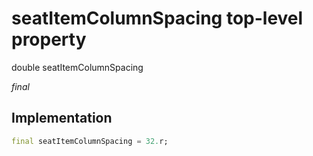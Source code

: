 


# seatItemColumnSpacing top-level property









double seatItemColumnSpacing
  
_<span class="feature">final</span>_






## Implementation

```dart
final seatItemColumnSpacing = 32.r;
```








